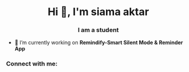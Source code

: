 <h1 align="center">Hi 👋, I'm siama aktar</h1>
<h3 align="center">I am a student</h3>

- 🔭 I’m currently working on **Remindify-Smart Silent Mode & Reminder App**

<h3 align="left">Connect with me:</h3>
<p align="left">
</p>

